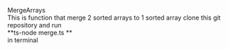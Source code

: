 MergeArrays<br />
This is function that merge 2 sorted arrays to 1 sorted array
clone this git repository and run <br />
**ts-node merge.ts  **<br />
in terminal
